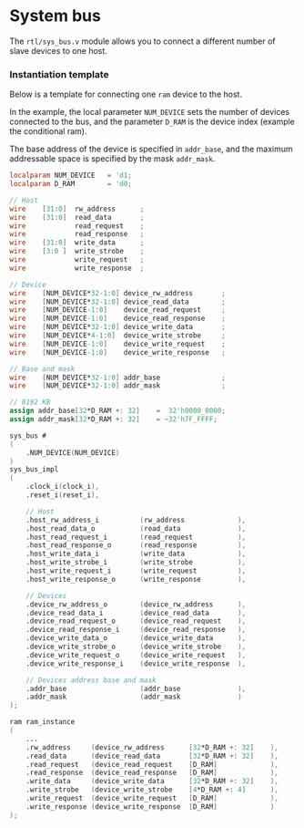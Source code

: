 # System bus

The `rtl/sys_bus.v` module allows you to connect a different number of slave devices to one host.

### Instantiation template

Below is a template for connecting one `ram` device to the host.

In the example, the local parameter `NUM_DEVICE` sets the number of devices connected to the bus, and the parameter `D_RAM` is the device index (example the conditional ram).

The base address of the device is specified in `addr_base`, and the maximum addressable space is specified by the mask `addr_mask`.

```verilog
localparam NUM_DEVICE   = 'd1;
localparam D_RAM        = 'd0;

// Host
wire    [31:0]  rw_address      ;
wire    [31:0]  read_data       ;
wire            read_request    ;
wire            read_response   ;
wire    [31:0]  write_data      ;
wire    [3:0 ]  write_strobe    ;
wire            write_request   ;
wire            write_response  ;

// Device
wire    [NUM_DEVICE*32-1:0] device_rw_address       ;
wire    [NUM_DEVICE*32-1:0] device_read_data        ;
wire    [NUM_DEVICE-1:0]    device_read_request     ;
wire    [NUM_DEVICE-1:0]    device_read_response    ;
wire    [NUM_DEVICE*32-1:0] device_write_data       ;
wire    [NUM_DEVICE*4-1:0]  device_write_strobe     ;
wire    [NUM_DEVICE-1:0]    device_write_request    ;
wire    [NUM_DEVICE-1:0]    device_write_response   ;

// Base and mask
wire    [NUM_DEVICE*32-1:0] addr_base               ;
wire    [NUM_DEVICE*32-1:0] addr_mask               ;

// 8192 KB
assign addr_base[32*D_RAM +: 32]    =  32'h0000_0000;
assign addr_mask[32*D_RAM +: 32]    = ~32'h7F_FFFF;

sys_bus #
(
    .NUM_DEVICE(NUM_DEVICE)
)
sys_bus_impl
(
    .clock_i(clock_i),
    .reset_i(reset_i),

    // Host
    .host_rw_address_i          (rw_address             ),
    .host_read_data_o           (read_data              ),
    .host_read_request_i        (read_request           ),
    .host_read_response_o       (read_response          ),
    .host_write_data_i          (write_data             ),
    .host_write_strobe_i        (write_strobe           ),
    .host_write_request_i       (write_request          ),
    .host_write_response_o      (write_response         ),

    // Devices
    .device_rw_address_o        (device_rw_address      ),
    .device_read_data_i         (device_read_data       ),
    .device_read_request_o      (device_read_request    ),
    .device_read_response_i     (device_read_response   ),
    .device_write_data_o        (device_write_data      ),
    .device_write_strobe_o      (device_write_strobe    ),
    .device_write_request_o     (device_write_request   ),
    .device_write_response_i    (device_write_response  ),

    // Devices address base and mask
    .addr_base                  (addr_base              ),
    .addr_mask                  (addr_mask              )
);

ram ram_instance
(
    ...
    .rw_address     (device_rw_address      [32*D_RAM +: 32]    ),
    .read_data      (device_read_data       [32*D_RAM +: 32]    ),
    .read_request   (device_read_request    [D_RAM]             ),
    .read_response  (device_read_response   [D_RAM]             ),
    .write_data     (device_write_data      [32*D_RAM +: 32]    ),
    .write_strobe   (device_write_strobe    [4*D_RAM +: 4]      ),
    .write_request  (device_write_request   [D_RAM]             ),
    .write_response (device_write_response  [D_RAM]             )
);

```